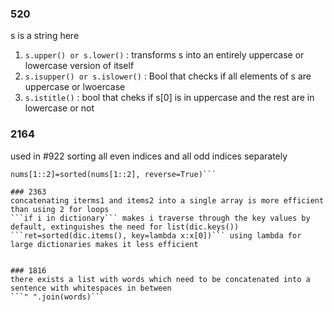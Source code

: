 ### 520
s is a string here
1. ```s.upper() or s.lower()``` : transforms s into an entirely uppercase or lowercase version of itself
2. ```s.isupper() or s.islower()``` : Bool that checks if all elements of s are uppercase or lwoercase
3. ```s.istitle()``` : bool that cheks if s[0] is in uppercase and the rest are in lowercase or not


### 2164
used in #922
sorting all even indices and all odd indices separately
```nums[::2}=sorted(nums[::2])
nums[1::2]=sorted(nums[1::2], reverse=True)```

### 2363
concatenating iterms1 and items2 into a single array is more efficient than using 2 for loops
```if i in dictionary``` makes i traverse through the key values by default, extinguishes the need for list(dic.keys())
```ret=sorted(dic.items(), key=lambda x:x[0])``` using lambda for large dictionaries makes it less efficient


### 1816
there exists a list with words which need to be concatenated into a sentence with whitespaces in between
```" ".join(words)```
